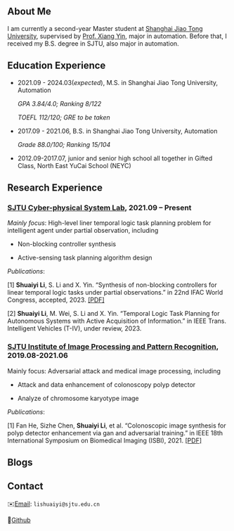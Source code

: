 
## About Me

I am currently a second-year Master student at [Shanghai Jiao Tong University](https://sjtu.edu.cn/), supervised by [Prof. Xiang Yin](https://xiangyin.sjtu.edu.cn/), major in automation. Before that, I received my B.S. degree in SJTU, also major in automation.

## Education Experience

- 2021.09 - 2024.03(*expected*), M.S. in Shanghai Jiao Tong University, Automation

    *GPA 3.84/4.0; Ranking 8/122*

    *TOEFL 112/120; GRE to be taken*

- 2017.09 - 2021.06, B.S. in Shanghai Jiao Tong University, Automation

    *Grade 88.0/100; Ranking 15/104*

- 2012.09-2017.07, junior and senior high school all together in Gifted Class, North East YuCai School (NEYC)  

## Research Experience

### [SJTU Cyber-physical System Lab](https://xiangyin.sjtu.edu.cn/group.html), 2021.09 – Present

*Mainly focus*: High-level liner temporal logic task planning problem for intelligent agent under partial observation, including

- Non-blocking controller synthesis 

- Active-sensing task planning algorithm design

*Publications*: 

[1] **Shuaiyi Li**, S. Li and X. Yin. “Synthesis of non-blocking controllers for linear temporal logic tasks under partial observations.” in 22nd IFAC World Congress, accepted, 2023. [[PDF]](https://xiangyin.sjtu.edu.cn/Paper/23IFAC-nb.pdf) 

[2] **Shuaiyi Li**, M. Wei, S. Li and X. Yin. “Temporal Logic Task Planning for Autonomous Systems with
Active Acquisition of Information.” in IEEE Trans. Intelligent Vehicles (T-IV), under review, 2023.

### [SJTU Institute of Image Processing and Pattern Recognition](http://www.pami.sjtu.edu.cn/En/Home), 2019.08-2021.06

Mainly focus: Adversarial attack and medical image processing, including 

-  Attack and data enhancement of colonoscopy polyp detector

- Analyze of chromosome karyotype image

*Publications*: 

[1] Fan He, Sizhe Chen, **Shuaiyi Li**, et al. “Colonoscopic image synthesis for polyp detector enhancement via gan and adversarial training.” in IEEE 18th International Symposium on Biomedical Imaging (ISBI), 2021. [[PDF]](https://ieeexplore.ieee.org/abstract/document/9434050)

## Blogs



## Contact

✉️[Email](lishuaiyi@sjtu.edu.cn): `lishuaiyi@sjtu.edu.cn`

🔗[Github](https://github.com/LiShuaiyi) 
